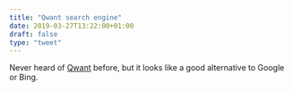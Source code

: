 ```yaml
---
title: "Qwant search engine"
date: 2019-03-27T13:22:00+01:00
draft: false
type: "tweet"
---
```


Never heard of [Qwant](https://www.qwant.com) before, but it looks like a good alternative to Google or Bing.
